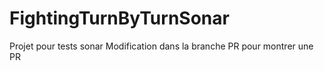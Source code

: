 # FightingTurnByTurnSonar
Projet pour tests sonar
Modification dans la branche PR pour montrer une PR

